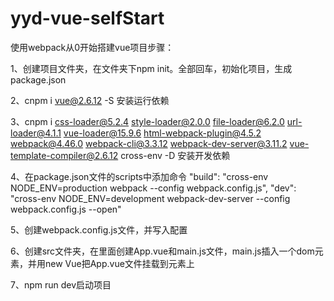 # yyd-vue-selfStart
使用webpack从0开始搭建vue项目步骤：

1、创建项目文件夹，在文件夹下npm init。全部回车，初始化项目，生成package.json

2、cnpm i vue@2.6.12 -S     安装运行依赖

3、cnpm i css-loader@5.2.4 style-loader@2.0.0 file-loader@6.2.0 url-loader@4.1.1 vue-loader@15.9.6 html-webpack-plugin@4.5.2 webpack@4.46.0 webpack-cli@3.3.12 webpack-dev-server@3.11.2 vue-template-compiler@2.6.12 cross-env -D     安装开发依赖

4、在package.json文件的scripts中添加命令
    "build": "cross-env NODE_ENV=production webpack --config webpack.config.js",
    "dev": "cross-env NODE_ENV=development webpack-dev-server --config webpack.config.js --open"

5、创建webpack.config.js文件，并写入配置

6、创建src文件夹，在里面创建App.vue和main.js文件，main.js插入一个dom元素，并用new Vue把App.vue文件挂载到元素上

7、npm run dev启动项目
